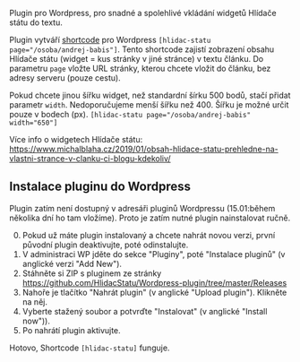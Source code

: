 Plugin pro Wordpress, pro snadné a spolehlivé vkládání widgetů Hlídače státu do textu.

Plugin vytváří [shortcode](https://www.wplama.cz/shortcode-wordpress/) pro Wordpress `[hlidac-statu page="/osoba/andrej-babis"]`. Tento shortcode zajistí zobrazení obsahu Hlídače státu (widget = kus stránky v jiné stránce) v textu článku. Do parametru `page` vložte URL stránky, kterou chcete vložit do článku, bez adresy serveru (pouze cestu).

Pokud chcete jinou šířku widget, než standardní šírku 500 bodů, stačí přidat parametr `width`. Nedoporučujeme menší šířku než 400. Šířku je možné určit pouze v bodech (px).
`[hlidac-statu page="/osoba/andrej-babis" width="650"]`


Více info o widgetech Hlídače státu: https://www.michalblaha.cz/2019/01/obsah-hlidace-statu-prehledne-na-vlastni-strance-v-clanku-ci-blogu-kdekoliv/


## Instalace pluginu do Wordpress
Plugin zatím není dostupný v adresáři pluginů Wordpressu (15.01:během několika dní ho tam vložíme). Proto je zatím nutné plugin nainstalovat ručně.


0. Pokud už máte plugin instalovaný a chcete nahrát novou verzi, první původní plugin deaktivujte, poté odinstalujte.
1. V administraci WP jděte do sekce "Pluginy", poté "Instalace pluginů" (v anglické verzi "Add New").
2. Stáhněte si ZIP s pluginem ze stránky https://github.com/HlidacStatu/Wordpress-plugin/tree/master/Releases
3. Nahoře je tlačítko "Nahrát plugin" (v anglické  "Upload plugin"). Klikněte na něj.
4. Vyberte stažený soubor a potvrďte "Instalovat" (v anglické "Install now")).
5. Po nahrátí plugin aktivujte.

Hotovo, Shortcode `[hlidac-statu]` funguje.
